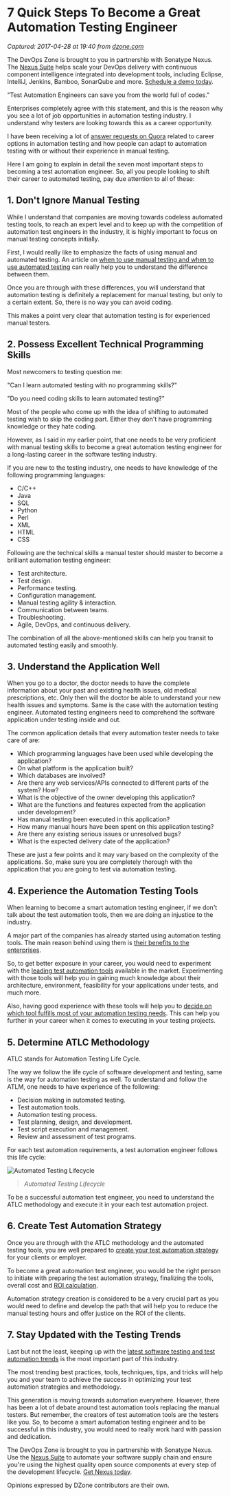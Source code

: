 # 7 Quick Steps To Become a Great Automation Testing Engineer

_Captured: 2017-04-28 at 19:40 from [dzone.com](https://dzone.com/articles/7-quick-steps-to-become-a-great-automation-testing?edition=292940&utm_source=Daily%20Digest&utm_medium=email&utm_campaign=dd%202017-04-28)_

The DevOps Zone is brought to you in partnership with Sonatype Nexus. The [Nexus Suite](https://dzone.com/go?i=146021&u=https%3A%2F%2Fwww.sonatype.com%2Fnexus-lifecycle%3Futm_source%3DDZONE%2520-%2520Nexus%2520Lifecycle%2520-%2520September%25202016%26utm_medium%3DDZONE%2520-%2520Nexus%2520Lifecycle%2520-%2520September%25202016%26utm_campaign%3DDZONE%2520-%2520Nexus%2520Lifecycle%2520-%2520September%25202016) helps scale your DevOps delivery with continuous component intelligence integrated into development tools, including Eclipse, IntelliJ, Jenkins, Bamboo, SonarQube and more. [Schedule a demo today](https://dzone.com/go?i=146021&u=https%3A%2F%2Fwww.sonatype.com%2Fnexus-lifecycle%3Futm_source%3DDZONE%2520-%2520Nexus%2520Lifecycle%2520-%2520September%25202016%26utm_medium%3DDZONE%2520-%2520Nexus%2520Lifecycle%2520-%2520September%25202016%26utm_campaign%3DDZONE%2520-%2520Nexus%2520Lifecycle%2520-%2520September%25202016).

"Test Automation Engineers can save you from the world full of codes."

Enterprises completely agree with this statement, and this is the reason why you see a lot of job opportunities in automation testing industry. I understand why testers are looking towards this as a career opportunity.

I have been receiving a lot of [answer requests on Quora](https://www.quora.com/profile/Himani-Kankaria) related to career options in automation testing and how people can adapt to automation testing with or without their experience in manual testing.

Here I am going to explain in detail the seven most important steps to becoming a test automation engineer. So, all you people looking to shift their career to automated testing, pay due attention to all of these:

## 1\. Don't Ignore Manual Testing

While I understand that companies are moving towards codeless automated testing tools, to reach an expert level and to keep up with the competition of automation test engineers in the industry, it is highly important to focus on manual testing concepts initially.

First, I would really like to emphasize the facts of using manual and automated testing. An article on [when to use manual testing and when to use automated testing](http://www.testing-whiz.com/blog/when-to-do-manual-testing-and-when-to?utm_source=Dzone&utm_medium=7QSTBGATE&utm_campaign=Himani) can really help you to understand the difference between them.

Once you are through with these differences, you will understand that automation testing is definitely a replacement for manual testing, but only to a certain extent. So, there is no way you can avoid coding.

This makes a point very clear that automation testing is for experienced manual testers.

## 2\. Possess Excellent Technical Programming Skills

Most newcomers to testing question me:

"Can I learn automated testing with no programming skills?"

"Do you need coding skills to learn automated testing?"

Most of the people who come up with the idea of shifting to automated testing wish to skip the coding part. Either they don't have programming knowledge or they hate coding.

However, as I said in my earlier point, that one needs to be very proficient with manual testing skills to become a great automation testing engineer for a long-lasting career in the software testing industry.

If you are new to the testing industry, one needs to have knowledge of the following programming languages:

  * C/C++
  * Java
  * SQL
  * Python
  * Perl
  * XML
  * HTML
  * CSS

Following are the technical skills a manual tester should master to become a brilliant automation testing engineer:

  * Test architecture.
  * Test design.
  * Performance testing.
  * Configuration management.
  * Manual testing agility & interaction.
  * Communication between teams.
  * Troubleshooting.
  * Agile, DevOps, and continuous delivery.

The combination of all the above-mentioned skills can help you transit to automated testing easily and smoothly.

## 3\. Understand the Application Well

When you go to a doctor, the doctor needs to have the complete information about your past and existing health issues, old medical prescriptions, etc. Only then will the doctor be able to understand your new health issues and symptoms. Same is the case with the automation testing engineer. Automated testing engineers need to comprehend the software application under testing inside and out.

The common application details that every automation tester needs to take care of are:

  * Which programming languages have been used while developing the application?
  * On what platform is the application built?
  * Which databases are involved?
  * Are there any web services/APIs connected to different parts of the system? How?
  * What is the objective of the owner developing this application?
  * What are the functions and features expected from the application under development?
  * Has manual testing been executed in this application?
  * How many manual hours have been spent on this application testing?
  * Are there any existing serious issues or unresolved bugs?
  * What is the expected delivery date of the application?

These are just a few points and it may vary based on the complexity of the applications. So, make sure you are completely thorough with the application that you are going to test via automation testing.

## 4\. Experience the Automation Testing Tools

When learning to become a smart automation testing engineer, if we don't talk about the test automation tools, then we are doing an injustice to the industry.

A major part of the companies has already started using automation testing tools. The main reason behind using them is [their benefits to the enterprises](https://dzone.com/articles/top-15-benefits-of-automated-testing-tools).

So, to get better exposure in your career, you would need to experiment with the [leading test automation tools](https://dzone.com/articles/top-10-automated-software-testing-tools) available in the market. Experimenting with those tools will help you in gaining much knowledge about their architecture, environment, feasibility for your applications under tests, and much more.

Also, having good experience with these tools will help you to [decide on which tool fulfills most of your automation testing needs](http://www.testing-whiz.com/blog/comparing-qtp-selenium-and-testingwhiz?utm_source=Dzone&utm_medium=7QSTBGATE&utm_campaign=Himani). This can help you further in your career when it comes to executing in your testing projects.

## 5\. Determine ATLC Methodology

ATLC stands for Automation Testing Life Cycle.

The way we follow the life cycle of software development and testing, same is the way for automation testing as well. To understand and follow the ATLM, one needs to have experience of the following:

  * Decision making in automated testing.
  * Test automation tools.
  * Automation testing process.
  * Test planning, design, and development.
  * Test script execution and management.
  * Review and assessment of test programs.

For each test automation requirements, a test automation engineer follows this life cycle:

![Automated Testing Lifecycle](https://dzone.com/storage/temp/4989967-atlc1.jpg)

> _Automated Testing Lifecycle_

To be a successful automation test engineer, you need to understand the ATLC methodology and execute it in your each test automation project.

## 6\. Create Test Automation Strategy

Once you are through with the ATLC methodology and the automated testing tools, you are well prepared to [create your test automation strategy](https://dzone.com/articles/introduce-automation-strategy-in-software-testing) for your clients or employer.

To become a great automation test engineer, you would be the right person to initiate with preparing the test automation strategy, finalizing the tools, overall cost and [ROI calculation](http://www.testing-whiz.com/blog/how-to-calculate-roi-for-test?utm_source=Dzone&utm_medium=7QSTBGATE&utm_campaign=Himani).

Automation strategy creation is considered to be a very crucial part as you would need to define and develop the path that will help you to reduce the manual testing hours and offer justice on the ROI of the clients.

## 7\. Stay Updated with the Testing Trends

Last but not the least, keeping up with the [latest software testing and test automation trends](http://www.testing-whiz.com/blog/15-test-automation-trends-of-2016?utm_source=Dzone&utm_medium=7QSTBGATE&utm_campaign=Himani) is the most important part of this industry.

The most trending best practices, tools, techniques, tips, and tricks will help you and your team to achieve the success in optimizing your test automation strategies and methodology.

This generation is moving towards automation everywhere. However, there has been a lot of debate around test automation tools replacing the manual testers. But remember, the creators of test automation tools are the testers like you. So, to become a smart automation testing engineer and to be successful in this industry, you would need to really work hard with passion and dedication.

The DevOps Zone is brought to you in partnership with Sonatype Nexus. Use the [Nexus Suite](https://dzone.com/go?i=146022&u=https%3A%2F%2Fwww.sonatype.com%2Fget-nexus-sonatype%3Futm_source%3DDZONE%2520-%2520Get%2520Nexus%2520-%2520September%25202016%26utm_medium%3DDZONE%2520-%2520Get%2520Nexus%2520-%2520September%25202016%26utm_campaign%3DDZONE%2520-%2520Get%2520Nexus%2520-%2520September%25202016) to automate your software supply chain and ensure you're using the highest quality open source components at every step of the development lifecycle. [Get Nexus today](https://dzone.com/go?i=146022&u=https%3A%2F%2Fwww.sonatype.com%2Fget-nexus-sonatype%3Futm_source%3DDZONE%2520-%2520Get%2520Nexus%2520-%2520September%25202016%26utm_medium%3DDZONE%2520-%2520Get%2520Nexus%2520-%2520September%25202016%26utm_campaign%3DDZONE%2520-%2520Get%2520Nexus%2520-%2520September%25202016).

Opinions expressed by DZone contributors are their own.
